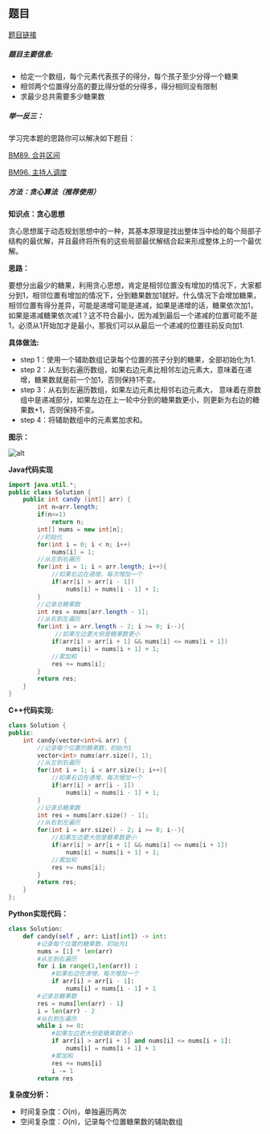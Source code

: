 ## 题目
[题目链接](https://www.nowcoder.com/practice/76039109dd0b47e994c08d8319faa352?tpId=196&tqId=1008104&sourceUrl=/exam/oj&channenl=wgithub&fromPut=wgithub)

##### 题目主要信息:
- 给定一个数组，每个元素代表孩子的得分，每个孩子至少分得一个糖果
- 相邻两个位置得分高的要比得分低的分得多，得分相同没有限制
- 求最少总共需要多少糖果数

##### 举一反三：

学习完本题的思路你可以解决如下题目：

[BM89. 合并区间](https://www.nowcoder.com/practice/69f4e5b7ad284a478777cb2a17fb5e6a?tpId=295&tqId=691)

[BM96. 主持人调度](https://www.nowcoder.com/practice/4edf6e6d01554870a12f218c94e8a299?tpId=295&sfm=html&channel=nowcoder)

##### 方法：贪心算法（推荐使用）

**知识点：贪心思想**

贪心思想属于动态规划思想中的一种，其基本原理是找出整体当中给的每个局部子结构的最优解，并且最终将所有的这些局部最优解结合起来形成整体上的一个最优解。

**思路：**

要想分出最少的糖果，利用贪心思想，肯定是相邻位置没有增加的情况下，大家都分到1，相邻位置有增加的情况下，分到糖果数加1就好。什么情况下会增加糖果，相邻位置有得分差异，可能是递增可能是递减，如果是递增的话，糖果依次加1，如果是递减糖果依次减1？这不符合最小，因为减到最后一个递减的位置可能不是1，必须从1开始加才是最小，那我们可以从最后一个递减的位置往前反向加1.

**具体做法:**

- step 1：使用一个辅助数组记录每个位置的孩子分到的糖果，全部初始化为1.
- step 2：从左到右遍历数组，如果右边元素比相邻左边元素大，意味着在递增，糖果数就是前一个加1，否则保持1不变。
- step 3：从右到左遍历数组，如果左边元素比相邻右边元素大， 意味着在原数组中是递减部分，如果左边在上一轮中分到的糖果数更小，则更新为右边的糖果数+1，否则保持不变。
- step 4：将辅助数组中的元素累加求和。

**图示：**

![alt](https://uploadfiles.nowcoder.com/images/20220221/397721558_1645407818866/A8400E6DCC3AEA3DA7A76AE52585741A)

**Java代码实现**

```java
import java.util.*;
public class Solution {
    public int candy (int[] arr) {
        int n=arr.length;
        if(n<=1)
            return n;
        int[] nums = new int[n];
        //初始化
        for(int i = 0; i < n; i++)
            nums[i] = 1;
        //从左到右遍历
        for(int i = 1; i < arr.length; i++){ 
            //如果右边在递增，每次增加一个
            if(arr[i] > arr[i - 1]) 
                nums[i] = nums[i - 1] + 1; 
        }
        //记录总糖果数
        int res = nums[arr.length - 1]; 
        //从右到左遍历
        for(int i = arr.length - 2; i >= 0; i--){ 
             //如果左边更大但是糖果数更小
            if(arr[i] > arr[i + 1] && nums[i] <= nums[i + 1])
                nums[i] = nums[i + 1] + 1; 
            //累加和
            res += nums[i]; 
        }
        return res;
    }
}
```
**C++代码实现:**

```cpp
class Solution {
public:
    int candy(vector<int>& arr) {
        //记录每个位置的糖果数，初始为1
        vector<int> nums(arr.size(), 1); 
        //从左到右遍历
        for(int i = 1; i < arr.size(); i++){ 
            //如果右边在递增，每次增加一个
            if(arr[i] > arr[i - 1]) 
                nums[i] = nums[i - 1] + 1; 
        }
        //记录总糖果数
        int res = nums[arr.size() - 1]; 
        //从右到左遍历
        for(int i = arr.size() - 2; i >= 0; i--){ 
            //如果左边更大但是糖果数更小
            if(arr[i] > arr[i + 1] && nums[i] <= nums[i + 1]) 
                nums[i] = nums[i + 1] + 1; 
            //累加和
            res += nums[i]; 
        }
        return res;
    }
};
```

**Python实现代码：**
```python
class Solution:
    def candy(self , arr: List[int]) -> int:
        #记录每个位置的糖果数，初始为1
        nums = [1] * len(arr) 
        #从左到右遍历
        for i in range(1,len(arr)) :
            #如果右边在递增，每次增加一个
            if arr[i] > arr[i - 1]: 
                nums[i] = nums[i - 1] + 1
        #记录总糖果数
        res = nums[len(arr) - 1] 
        i = len(arr) - 2
        #从右到左遍历
        while i >= 0: 
            #如果左边更大但是糖果数更小
            if arr[i] > arr[i + 1] and nums[i] <= nums[i + 1]: 
                nums[i] = nums[i + 1] + 1
            #累加和
            res += nums[i] 
            i -= 1
        return res
```
**复杂度分析：**
- 时间复杂度：$O(n)$，单独遍历两次
- 空间复杂度：$O(n)$，记录每个位置糖果数的辅助数组